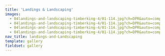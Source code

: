 ```yaml
---
title: 'Landings & Landscaping'
images:
  - 04landings-and-landscaping-timberking-4/01-114.jpg?ch=DPR&auto=compress,enhance,format&w=475&h=300
  - 04landings-and-landscaping-timberking-4/01-114.jpg?ch=DPR&auto=compress,enhance,format&w=475&h=300
  - 04landings-and-landscaping-timberking-4/01-114.jpg?ch=DPR&auto=compress,enhance,format&w=475&h=300
  - 04landings-and-landscaping-timberking-4/01-114.jpg?ch=DPR&auto=compress,enhance,format&w=475&h=300
nav_title: landings-and-Landscaping
template: gallery
fieldset: gallery
---
```

